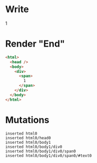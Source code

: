# Write
  <div><span>1</span></div>


# Render "End"
```html
<html>
  <head />
  <body>
    <div>
      <span>
        1
      </span>
    </div>
  </body>
</html>
```

# Mutations
```
inserted html0
inserted html0/head0
inserted html0/body1
inserted html0/body1/div0
inserted html0/body1/div0/span0
inserted html0/body1/div0/span0/#text0
```
